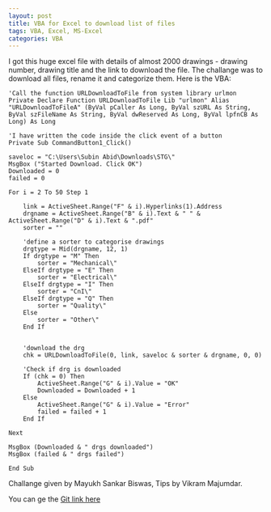 ```yaml
---
layout: post
title: VBA for Excel to download list of files 
tags: VBA, Excel, MS-Excel 
categories: VBA
---
```


I got this huge excel file with details of almost 2000 drawings - drawing number, drawing title and the link to download the file. The challange was to download all files, rename it and categorize them. Here is the VBA:

```VBA
'Call the function URLDownloadToFile from system library urlmon
Private Declare Function URLDownloadToFile Lib "urlmon" Alias "URLDownloadToFileA" (ByVal pCaller As Long, ByVal szURL As String, ByVal szFileName As String, ByVal dwReserved As Long, ByVal lpfnCB As Long) As Long

'I have written the code inside the click event of a button
Private Sub CommandButton1_Click()

saveloc = "C:\Users\Subin Abid\Downloads\STG\"
MsgBox ("Started Download. Click OK")
Downloaded = 0
failed = 0

For i = 2 To 50 Step 1

    link = ActiveSheet.Range("F" & i).Hyperlinks(1).Address
    drgname = ActiveSheet.Range("B" & i).Text & " " & ActiveSheet.Range("D" & i).Text & ".pdf"
    sorter = ""
    
    'define a sorter to categorise drawings
    drgtype = Mid(drgname, 12, 1)
    If drgtype = "M" Then
        sorter = "Mechanical\"
    ElseIf drgtype = "E" Then
        sorter = "Electrical\"
    ElseIf drgtype = "I" Then
        sorter = "CnI\"
    ElseIf drgtype = "Q" Then
        sorter = "Quality\"
    Else
        sorter = "Other\"
    End If
    
    
    'download the drg
    chk = URLDownloadToFile(0, link, saveloc & sorter & drgname, 0, 0)

    'Check if drg is downloaded
    If (chk = 0) Then
        ActiveSheet.Range("G" & i).Value = "OK"
        Downloaded = Downloaded + 1
    Else
        ActiveSheet.Range("G" & i).Value = "Error"
        failed = failed + 1
    End If

Next

MsgBox (Downloaded & " drgs downloaded")
MsgBox (failed & " drgs failed")

End Sub
```
Challange given by Mayukh Sankar Biswas, Tips by Vikram Majumdar. 

You can ge the [Git link here](https://github.com/subinabid/VBAExcel)
